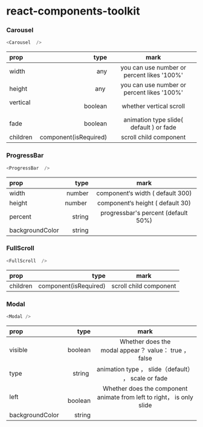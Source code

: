 react-components-toolkit
=============

### Carousel
``` javascript
<Carousel  /> 

```

| prop      |    type | mark  |
| :-------- | --------:| :--: |
| width   | any |  you can use number or percent likes '100%' |
| height      |  any  |  you can use number or percent likes '100%' |
| vertical     |    boolean  | whether vertical scroll |
|fade | boolean | animation type   slide( default ) or fade |
|children | component(isRequired) |  scroll child component  |



### ProgressBar
``` javascript
<ProgressBar  /> 

```

| prop      |    type | mark  |
| :-------- | --------:| :--: |
| width   | number  |  component‘s width ( default 300)|
| height      |  number  |  component‘s height ( default 30) |
| percent      |    string  | progressbar's percent (default 50%)|
|backgroundColor | string | |  background color|

### FullScroll
``` javascript
<FullScroll  /> 

```

| prop      |    type | mark  |
| :-------- | --------:| :--: |
|children | component(isRequired) |  scroll child component  |

### Modal
``` javascript
<Modal /> 

```

| prop      |    type | mark  |
| :-------- | --------:| :--: |
| visible   | boolean  |  Whether does the modal appear？ value： true ， false |
| type      |  string  |  animation type ， slide（default） ， scale or fade |
| left      |    boolean  | Whether does the component animate from left to right， is only slide|
|backgroundColor | string | | modal background color|






